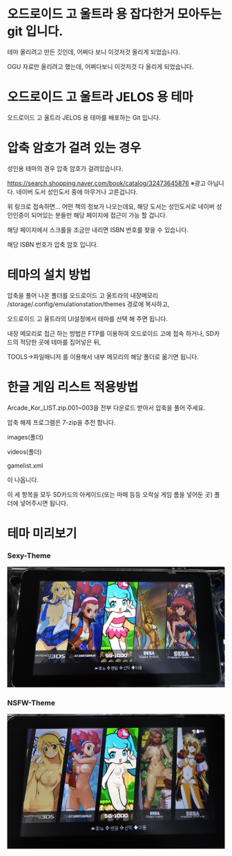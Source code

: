 # 오드로이드 고 울트라 용 잡다한거 모아두는 git 입니다.

테마 올리려고 만든 깃인데, 어쩌다 보니 이것저것 올리게 되었습니다.

OGU 자료만 올리려고 했는데, 어쩌다보니 이것저것 다 올리게 되었습니다.


# 오드로이드 고 울트라 JELOS 용 테마

오드로이드 고 울트라 JELOS 용 테마를 배포하는 Git 입니다.


# 압축 암호가 걸려 있는 경우

성인용 테마의 경우 압축 암호가 걸려있습니다.

https://search.shopping.naver.com/book/catalog/32473645876
※광고 아닙니다. 네이버 도서 성인도서 중에 아무거나 고른겁니다.

위 링크로 접속하면... 어떤 책의 정보가 나오는데요, 해당 도서는 성인도서로 네이버 성인인증이 되어있는 분들만 해당 페이지에 접근이 가능 할 겁니다.

해당 페이지에서 스크롤을 조금만 내리면 ISBN 번호를 찾을 수 있습니다.

해당 ISBN 번호가 압축 암호 입니다.


# 테마의 설치 방법

압축을 풀어 나온 폴더를 오드로이드 고 울트라의 내장메모리 /storage/.config/emulationstation/themes 경로에 복사하고,

오드로이드 고 울트라의 UI설정에서 테마를 선택 해 주면 됩니다.

내장 메모리로 접근 하는 방법은 FTP를 이용하여 오드로이드 고에 접속 하거나, SD카드의 적당한 곳에 테마를 집어넣은 뒤,

TOOLS->파일매니저 를 이용해서 내부 메모리의 해당 폴더로 옮기면 됩니다.


# 한글 게임 리스트 적용방법

Arcade_Kor_LIST.zip.001~003을 전부 다운로드 받아서 압축을 풀어 주세요.

압축 해제 프로그램은 7-zip을 추천 합니다.

images(폴더)

videos(폴더)

gamelist.xml

이 나옵니다.

이 세 항목을 모두 SD카드의 아케이드(또는 마메 등등 오락실 게임 롬을 넣어둔 곳) 폴더에 넣어주시면 됩니다.



# 테마 미리보기

### Sexy-Theme
![](https://github.com/ccs21/OGU_Miscellaneous-things/blob/main/JELOS%20%ED%85%8C%EB%A7%88/%EB%AF%B8%EB%A6%AC%EB%B3%B4%EA%B8%B0/SEXY_Theme.jpg)

### NSFW-Theme
![](https://github.com/ccs21/OGU_Miscellaneous-things/blob/main/JELOS%20%ED%85%8C%EB%A7%88/%EB%AF%B8%EB%A6%AC%EB%B3%B4%EA%B8%B0/NSFW_Theme.jpg)
